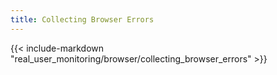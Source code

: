 ```yaml
---
title: Collecting Browser Errors
---
```


{{< include-markdown "real_user_monitoring/browser/collecting_browser_errors" >}}